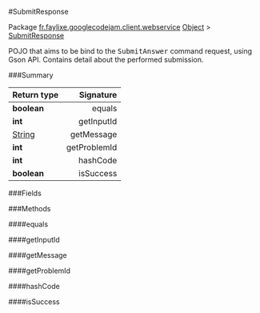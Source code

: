 #SubmitResponse

Package [fr.faylixe.googlecodejam.client.webservice](nullfr/faylixe/googlecodejam/client/webservice)
[Object]() > [SubmitResponse]()

<p>POJO that aims to be bind to the <tt>SubmitAnswer</tt>
 command request, using Gson API. Contains detail about
 the performed submission.</p>

###Summary


Return type | Signature
--- | ---:
**boolean** | equals
**int** | getInputId
[String]() | getMessage
**int** | getProblemId
**int** | hashCode
**boolean** | isSuccess

###Fields


###Methods

####equals


####getInputId


####getMessage


####getProblemId


####hashCode


####isSuccess


